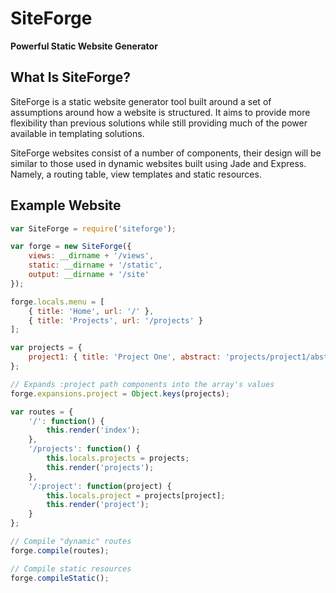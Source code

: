 # SiteForge
**Powerful Static Website Generator**

## What Is SiteForge?
SiteForge is a static website generator tool built around a set of assumptions around how a website is structured. It aims to provide more flexibility than previous solutions while still providing much of the power available in templating solutions.

SiteForge websites consist of a number of components, their design will be similar to those used in dynamic websites built using Jade and Express. Namely, a routing table, view templates and static resources.

## Example Website
```javascript
var SiteForge = require('siteforge');

var forge = new SiteForge({
	views: __dirname + '/views',
	static: __dirname + '/static',
	output: __dirname + '/site'
});

forge.locals.menu = [
	{ title: 'Home', url: '/' },
	{ title: 'Projects', url: '/projects' }
];

var projects = {
	project1: { title: 'Project One', abstract: 'projects/project1/abstract' , view: 'projects/project1/page' }
};

// Expands :project path components into the array's values
forge.expansions.project = Object.keys(projects);

var routes = {
	'/': function() {
		this.render('index');
	},
	'/projects': function() {
		this.locals.projects = projects;
		this.render('projects');
	},
	'/:project': function(project) {
		this.locals.project = projects[project];
		this.render('project');
	}
};

// Compile "dynamic" routes
forge.compile(routes);

// Compile static resources
forge.compileStatic();
```